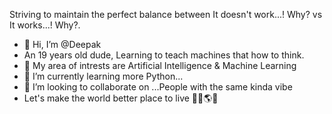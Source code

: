 Striving to maintain the perfect balance between It doesn't work...! Why? vs It works...! Why?. 

- 👋 Hi, I’m @Deepak
- An 19 years old dude, Learning to teach machines that how to think.
- 👀 My area of intrests are Artificial Intelligence & Machine Learning
- 🌱 I’m currently learning more Python...
- 💞️ I’m looking to collaborate on ...People with the same kinda vibe
- Let's make the world better place to live 👩‍💻🌎🌟

<!---
Deepakps2004/Deepakps2004 is a ✨ special ✨ repository because its `README.md` (this file) appears on your GitHub profile.
You can click the Preview link to take a look at your changes.
--->
